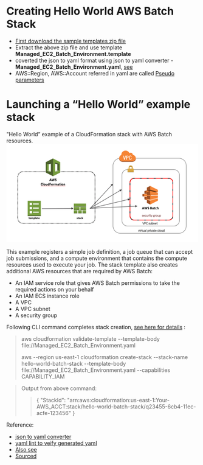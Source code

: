 # Creating Hello World AWS Batch Stack
- [First download the sample templates zip file](https://docs.aws.amazon.com/AWSCloudFormation/latest/UserGuide/cfn-sample-templates.html)
- Extract the above zip file and use template **Managed_EC2_Batch_Environment.template**
- coverted the json to yaml format using json to yaml converter - **Managed_EC2_Batch_Environment.yaml**, [see](https://www.json2yaml.com/)  
- AWS::Region, AWS::Account referred in yaml are called [Pseudo parameters](https://docs.aws.amazon.com/AWSCloudFormation/latest/UserGuide/pseudo-parameter-reference.html)


# Launching a “Hello World” example stack
"Hello World” example of a CloudFormation stack with AWS Batch resources.
![img.png](img.png)

This example registers a simple job definition, a job queue that can accept job submissions, and a compute environment that contains the compute resources used to execute your job. The stack template also creates additional AWS resources that are required by AWS Batch:

- An IAM service role that gives AWS Batch permissions to take the required actions on your behalf
- An IAM ECS instance role
- A VPC
- A VPC subnet
- A security group

Following CLI command completes stack creation, [see here for details](https://docs.aws.amazon.com/cli/latest/reference/cloudformation/create-stack.html) :
> aws cloudformation validate-template --template-body file://Managed_EC2_Batch_Environment.yaml
> 
> aws --region us-east-1 cloudformation create-stack --stack-name hello-world-batch-stack --template-body file://Managed_EC2_Batch_Environment.yaml  --capabilities CAPABILITY_IAM

> Output from above command:
>> {
    "StackId": "arn:aws:cloudformation:us-east-1:Your-AWS_ACCT:stack/hello-world-batch-stack/q23455-6cb4-11ec-acfe-123456"
} 

Reference:
- [json to yaml converter](https://www.json2yaml.com/)
- [yaml lint to veify generated yaml]((http://www.yamllint.com/))
- [Also see](https://aws.amazon.com/blogs/compute/creating-a-simple-fetch-and-run-aws-batch-job/)
- [Sourced](https://aws.amazon.com/blogs/compute/using-aws-cloudformation-to-create-and-manage-aws-batch-resources/)